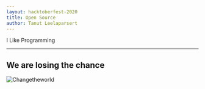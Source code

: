 ```yaml
---
layout: hacktoberfest-2020
title: Open Source
author: Tanut Leelaparsert
---
```


I Like Programming

---

## We are losing the chance

![Changetheworld]({{site.baseurl}}/assets/images/tanut2539.png)